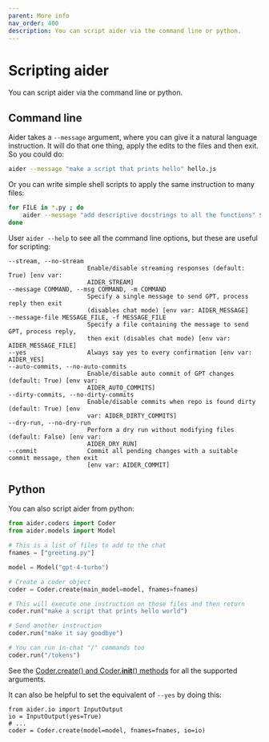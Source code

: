 ```yaml
---
parent: More info
nav_order: 400
description: You can script aider via the command line or python.
---
```


# Scripting aider

You can script aider via the command line or python.

## Command line

Aider takes a `--message` argument, where you can give it a natural language instruction.
It will do that one thing, apply the edits to the files and then exit.
So you could do:

```bash
aider --message "make a script that prints hello" hello.js
```

Or you can write simple shell scripts to apply the same instruction to many files:

```bash
for FILE in *.py ; do
    aider --message "add descriptive docstrings to all the functions" $FILE
done
```

User `aider --help` to see all the command line options, but these are useful for scripting:

```
--stream, --no-stream
                      Enable/disable streaming responses (default: True) [env var:
                      AIDER_STREAM]
--message COMMAND, --msg COMMAND, -m COMMAND
                      Specify a single message to send GPT, process reply then exit
                      (disables chat mode) [env var: AIDER_MESSAGE]
--message-file MESSAGE_FILE, -f MESSAGE_FILE
                      Specify a file containing the message to send GPT, process reply,
                      then exit (disables chat mode) [env var: AIDER_MESSAGE_FILE]
--yes                 Always say yes to every confirmation [env var: AIDER_YES]
--auto-commits, --no-auto-commits
                      Enable/disable auto commit of GPT changes (default: True) [env var:
                      AIDER_AUTO_COMMITS]
--dirty-commits, --no-dirty-commits
                      Enable/disable commits when repo is found dirty (default: True) [env
                      var: AIDER_DIRTY_COMMITS]
--dry-run, --no-dry-run
                      Perform a dry run without modifying files (default: False) [env var:
                      AIDER_DRY_RUN]
--commit              Commit all pending changes with a suitable commit message, then exit
                      [env var: AIDER_COMMIT]
```


## Python

You can also script aider from python:

```python
from aider.coders import Coder
from aider.models import Model

# This is a list of files to add to the chat
fnames = ["greeting.py"]

model = Model("gpt-4-turbo")

# Create a coder object
coder = Coder.create(main_model=model, fnames=fnames)

# This will execute one instruction on those files and then return
coder.run("make a script that prints hello world")

# Send another instruction
coder.run("make it say goodbye")

# You can run in-chat "/" commands too
coder.run("/tokens")

```

See the
[Coder.create() and Coder.__init__() methods](https://github.com/paul-gauthier/aider/blob/main/aider/coders/base_coder.py)
for all the supported arguments.

It can also be helpful to set the equivalent of `--yes` by doing this:

```
from aider.io import InputOutput
io = InputOutput(yes=True)
# ...
coder = Coder.create(model=model, fnames=fnames, io=io)
```

